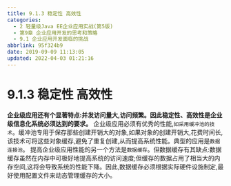 ```yaml
---
title: 9.1.3 稳定性 高效性
categories: 
  - 2 轻量级Java EE企业应用实战(第5版)
  - 第9章 企业应用开发的思考和策略
  - 9.1 企业应用开发面临的挑战
abbrlink: 95f324b9
date: 2019-09-09 11:13:05
updated: 2022-04-03 01:21:16
---
```

# 9.1.3 稳定性 高效性 #
**企业级应用还有个显著特点:并发访问量大,访问频繁。因此稳定性、高效性是企业级信息化系统必须达到的要求。**
企业级应用必须有优秀的性能,`如采用缓冲池的技术`。缓冲池专用于保存那些创建开销大的对象,如果对象的创建开销大,花费时间长,该技术可将这些对象缓存,避免了重复创建,从而提高系统性能。典型的应用是`数据连接池`。
提高企业级应用性能的另一个方法是`数据缓存`。但数据缓存有其缺点:数据缓存虽然在内存中可极好地提高系统的访问速度;但缓存的数据占用了相当大的内存空间,这将会导致系统的性能下降。因此,数据缓存必须根据实际硬件设施制定,最好使用配置文件来动态管理缓存的大小。




